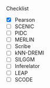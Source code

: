 
Checklist
* [X] Pearson
* [ ] SCENIC
* [ ] PIDC
* [ ] MERLIN
* [ ] Scribe
* [ ] kNN-DREMI
* [ ] SILGGM
* [ ] Inferelator
* [ ] LEAP
* [ ] SCODE

